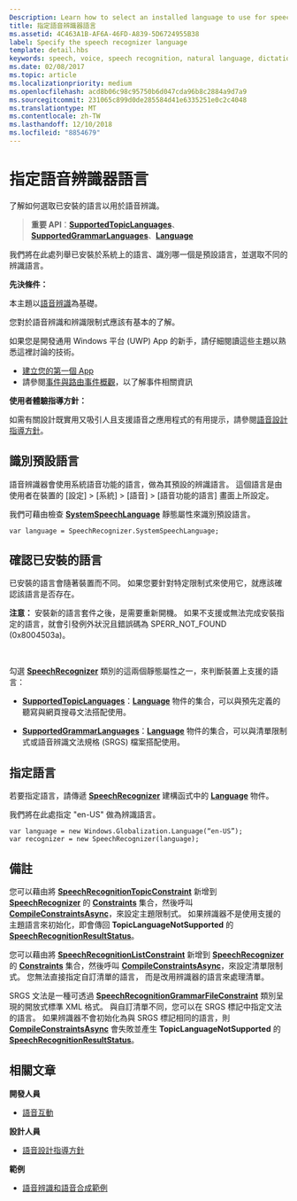 ```yaml
---
Description: Learn how to select an installed language to use for speech recognition.
title: 指定語音辨識器語言
ms.assetid: 4C463A1B-AF6A-46FD-A839-5D6724955B38
label: Specify the speech recognizer language
template: detail.hbs
keywords: speech, voice, speech recognition, natural language, dictation, input, user interaction, 語音, 聲音, 語音辨識, 自然語言, 聽寫, 輸入, 使用者互動
ms.date: 02/08/2017
ms.topic: article
ms.localizationpriority: medium
ms.openlocfilehash: acd8b06c98c95750b6d047cda96b8c2884a9d7a9
ms.sourcegitcommit: 231065c899d0de285584d41e6335251e0c2c4048
ms.translationtype: MT
ms.contentlocale: zh-TW
ms.lasthandoff: 12/10/2018
ms.locfileid: "8854679"
---
```

# <a name="specify-the-speech-recognizer-language"></a>指定語音辨識器語言


了解如何選取已安裝的語言以用於語音辨識。

> **重要 API**：[**SupportedTopicLanguages**](https://msdn.microsoft.com/library/windows/apps/dn653251)、[**SupportedGrammarLanguages**](https://msdn.microsoft.com/library/windows/apps/dn653250)、[**Language**](https://msdn.microsoft.com/library/windows/apps/br206804)


我們將在此處列舉已安裝於系統上的語言、識別哪一個是預設語言，並選取不同的辨識語言。

**先決條件：**

本主題以[語音辨識](speech-recognition.md)為基礎。

您對於語音辨識和辨識限制式應該有基本的了解。

如果您是開發通用 Windows 平台 (UWP) App 的新手，請仔細閱讀這些主題以熟悉這裡討論的技術。

-   [建立您的第一個 App](https://msdn.microsoft.com/library/windows/apps/bg124288)
-   請參閱[事件與路由事件概觀](https://msdn.microsoft.com/library/windows/apps/mt185584)，以了解事件相關資訊

**使用者體驗指導方針：**

如需有關設計既實用又吸引人且支援語音之應用程式的有用提示，請參閱[語音設計指導方針](https://msdn.microsoft.com/library/windows/apps/dn596121)。

## <a name="identify-the-default-language"></a>識別預設語言


語音辨識器會使用系統語音功能的語言，做為其預設的辨識語言。 這個語言是由使用者在裝置的 [設定] &gt; [系統] &gt; [語音] &gt; [語音功能的語言] 畫面上所設定。

我們可藉由檢查 [**SystemSpeechLanguage**](https://msdn.microsoft.com/library/windows/apps/dn653252) 靜態屬性來識別預設語言。

```CSharp
var language = SpeechRecognizer.SystemSpeechLanguage; 
```

## <a name="confirm-an-installed-language"></a>確認已安裝的語言


已安裝的語言會隨著裝置而不同。 如果您要針對特定限制式來使用它，就應該確認該語言是否存在。

**注意：** 安裝新的語言套件之後，是需要重新開機。 如果不支援或無法完成安裝指定的語言，就會引發例外狀況且錯誤碼為 SPERR\_NOT\_FOUND (0x8004503a)。

 

勾選 [**SpeechRecognizer**](https://msdn.microsoft.com/library/windows/apps/dn653226) 類別的這兩個靜態屬性之一，來判斷裝置上支援的語言：

-   [**SupportedTopicLanguages**](https://msdn.microsoft.com/library/windows/apps/dn653251)：[**Language**](https://msdn.microsoft.com/library/windows/apps/br206804) 物件的集合，可以與預先定義的聽寫與網頁搜尋文法搭配使用。

-   [**SupportedGrammarLanguages**](https://msdn.microsoft.com/library/windows/apps/dn653250)：[**Language**](https://msdn.microsoft.com/library/windows/apps/br206804) 物件的集合，可以與清單限制式或語音辨識文法規格 (SRGS) 檔案搭配使用。

## <a name="specify-a-language"></a>指定語言


若要指定語言，請傳遞 [**SpeechRecognizer**](https://msdn.microsoft.com/library/windows/apps/br206804) 建構函式中的 [**Language**](https://msdn.microsoft.com/library/windows/apps/dn653226) 物件。

我們將在此處指定 "en-US" 做為辨識語言。


```CSharp
var language = new Windows.Globalization.Language(“en-US”); 
var recognizer = new SpeechRecognizer(language); 
```

## <a name="remarks"></a>備註


您可以藉由將 [**SpeechRecognitionTopicConstraint**](https://msdn.microsoft.com/library/windows/apps/dn631446) 新增到 [**SpeechRecognizer**](https://msdn.microsoft.com/library/windows/apps/dn653241) 的 [**Constraints**](https://msdn.microsoft.com/library/windows/apps/dn653226) 集合，然後呼叫 [**CompileConstraintsAsync**](https://msdn.microsoft.com/library/windows/apps/dn653240)，來設定主題限制式。 如果辨識器不是使用支援的主題語言來初始化，即會傳回 **TopicLanguageNotSupported** 的 [**SpeechRecognitionResultStatus**](https://msdn.microsoft.com/library/windows/apps/dn631433)。

您可以藉由將 [**SpeechRecognitionListConstraint**](https://msdn.microsoft.com/library/windows/apps/dn631421) 新增到 [**SpeechRecognizer**](https://msdn.microsoft.com/library/windows/apps/dn653241) 的 [**Constraints**](https://msdn.microsoft.com/library/windows/apps/dn653226) 集合，然後呼叫 [**CompileConstraintsAsync**](https://msdn.microsoft.com/library/windows/apps/dn653240)，來設定清單限制式。 您無法直接指定自訂清單的語言， 而是改用辨識器的語言來處理清單。

SRGS 文法是一種可透過 [**SpeechRecognitionGrammarFileConstraint**](https://msdn.microsoft.com/library/windows/apps/dn631412) 類別呈現的開放式標準 XML 格式。 與自訂清單不同，您可以在 SRGS 標記中指定文法的語言。 如果辨識器不會初始化為與 SRGS 標記相同的語言，則 [**CompileConstraintsAsync**](https://msdn.microsoft.com/library/windows/apps/dn653240) 會失敗並產生 **TopicLanguageNotSupported** 的 [**SpeechRecognitionResultStatus**](https://msdn.microsoft.com/library/windows/apps/dn631433)。

## <a name="related-articles"></a>相關文章

**開發人員**

* [語音互動](speech-interactions.md)

**設計人員**

* [語音設計指導方針](https://msdn.microsoft.com/library/windows/apps/dn596121)

**範例**

* [語音辨識和語音合成範例](http://go.microsoft.com/fwlink/p/?LinkID=619897)
 

 




